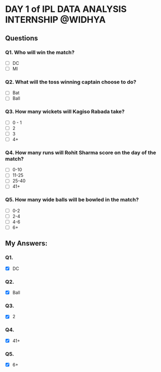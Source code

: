 # DAY 1 of IPL DATA ANALYSIS INTERNSHIP @WIDHYA
## Questions
### Q1. Who will win the match?
- [ ] DC
- [ ] MI

### Q2. What will the toss winning captain choose to do?
- [ ] Bat
- [ ] Ball

### Q3. How many wickets will Kagiso Rabada take?
- [ ] 0 - 1
- [ ] 2
- [ ] 3
- [ ] 4+

### Q4. How many runs will Rohit Sharma score on the day of the match?
- [ ] 0-10
- [ ] 11-25
- [ ] 25-40
- [ ] 41+

### Q5. How many wide balls will be bowled in the match?
- [ ] 0-2
- [ ] 2-4
- [ ] 4-6
- [ ] 6+

## My Answers:
### Q1.
- [x] DC
### Q2.
- [x] Ball
### Q3.
- [x] 2
### Q4.
- [x] 41+
### Q5.
- [x] 6+

